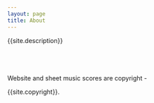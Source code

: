 ```yaml
---
layout: page
title: About
---
```


{{site.description}}
<br>
<br>
<br>
<br>
<br>
Website and sheet music scores are copyright -

{{site.copyright}}.


